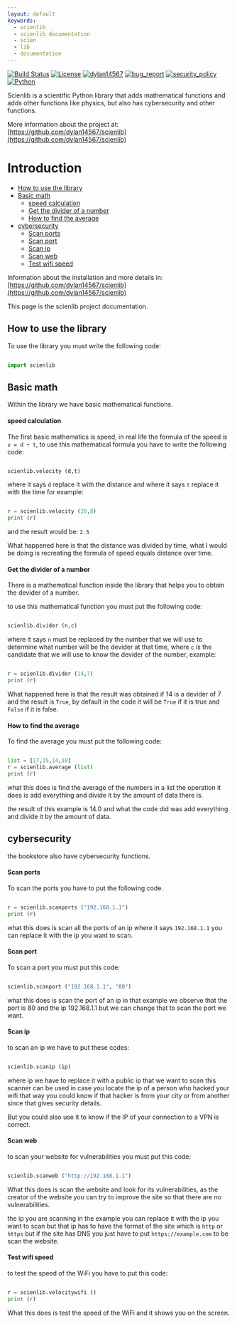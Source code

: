 ```yaml
---
layout: default
keywords:
  - scienlib
  - scienlib documentation
  - scien
  - lib
  - documentation
---
```


[![Build Status](https://img.shields.io/github/stars/dylan14567/scienlib.svg)](https://github.com/dylan14567/scienlib)
[![License](https://img.shields.io/github/license/dylan14567/scienlib.svg)](https://github.com/dylan14567/scienlib/blob/main/.github/LICENSE)
[![dylan14567](https://img.shields.io/badge/author-dylan14567-green.svg)](https://github.com/dylan14567)
[![bug_report](https://img.shields.io/badge/bug-report-red.svg)](https://github.com/dylan14567/scienlib/blob/main/.github/ISSUE_TEMPLATE/bug_report.md)
[![security_policy](https://img.shields.io/badge/security-policy-cyan.svg)](https://github.com/dylan14567/scienlib/blob/main/.github/SECURITY.md)
[![Python](https://img.shields.io/badge/language-Python%20-yellow.svg)](https://www.python.org)

Scienlib is a scientific Python library that adds mathematical functions and adds other functions like physics, but also has cybersecurity and other functions.

More information about the project at: [https://github.com/dylan14567/scienlib](https://github.com/dylan14567/scienlib)

# Introduction

- [How to use the library](#how-to-use-the-library)
- [Basic math](#basic-math)
  - [speed calculation](#speed-calculation)
  - [Get the divider of a number](#get-the-divider-of-a-number)
  - [How to find the average](#how-to-find-the-average)
- [cybersecurity](#cybersecurity)
  - [Scan ports](#scan-ports)
  - [Scan port](#scan-port)
  - [Scan ip](#scan-ip)
  - [Scan web](#scan-web)
  - [Test wifi speed](#Test-wifi-speed)
  
Information about the installation and more details in: [https://github.com/dylan14567/scienlib](https://github.com/dylan14567/scienlib)

This page is the scienlib project documentation.

## How to use the library

To use the library you must write the following code:

```python

import scienlib

```

## Basic math

Within the library we have basic mathematical functions.

#### speed calculation

The first basic mathematics is speed, in real life the formula of the speed is ``` v = d ÷ t ```, to use this mathematical formula you have to write the following code:

```python

scienlib.velocity (d,t)

```

where it says ``` d ``` replace it with the distance and where it says ``` t ``` replace it with the time for example:

```python

r = scienlib.velocity (20,8)
print (r)

```

and the result would be: ``` 2.5 ```

What happened here is that the distance was divided by time, what I would be doing is recreating the formula of speed equals distance over time.

#### Get the divider of a number

There is a mathematical function inside the library that helps you to obtain the devider of a number.

to use this mathematical function you must put the following code:

```python

scienlib.divider (n,c)

```

where it says ``` n ``` must be replaced by the number that we will use to determine what number will be the devider at that time, where ``` c ``` is the candidate that we will use to know the devider of the number, example:

```python

r = scienlib.divider (14,7)
print (r)

```

What happened here is that the result was obtained if 14 is a devider of 7 and the result is ``` True ```, by default in the code it will be ``` True ``` if it is true and ``` False ``` if it is false.

#### How to find the average

To find the average you must put the following code:

```python

list = [17,15,14,10]
r = scienlib.average (list)
print (r)

```

what this does is find the average of the numbers in a list the operation it does is add everything and divide it by the amount of data there is.

the result of this example is 14.0 and what the code did was add everything and divide it by the amount of data.

## cybersecurity

the bookstore also have cybersecurity functions.

#### Scan ports

To scan the ports you have to put the following code.

```python

r = scienlib.scanports ("192.168.1.1")
print (r)

```

what this does is scan all the ports of an ip where it says ``` 192.168.1.1 ``` you can replace it with the ip you want to scan.

#### Scan port

To scan a port you must put this code:

```python

scienlib.scanport ("192.168.1.1", "80")

```

what this does is scan the port of an ip in that example we observe that the port is 80 and the ip 192.168.1.1 but we can change that to scan the port we want.

#### Scan ip

to scan an ip we have to put these codes:

```python

scienlib.scanip (ip)

```

where ip we have to replace it with a public ip that we want to scan this scanner can be used in case you locate the ip of a person who hacked your wifi that way you could know if that hacker is from your city or from another since that gives security details.

But you could also use it to know if the IP of your connection to a VPN is correct.

#### Scan web

to scan your website for vulnerabilities you must put this code:

```python

scienlib.scanweb ("http://192.168.1.1")

```

What this does is scan the website and look for its vulnerabilities, as the creator of the website you can try to improve the site so that there are no vulnerabilities.

the ip you are scanning in the example you can replace it with the ip you want to scan but that ip has to have the format of the site which is ``` http ``` or ``` https ``` but if the site has DNS you just have to put ``` https://example.com ``` to be scan the website.

#### Test wifi speed

to test the speed of the WiFi you have to put this code:

```python

r = scienlib.velocitywifi ()
print (r)

```

What this does is test the speed of the WiFi and it shows you on the screen.
